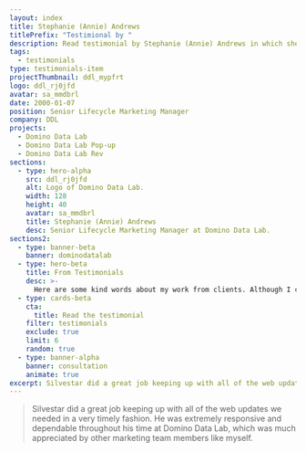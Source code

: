 ```yaml
---
layout: index
title: Stephanie (Annie) Andrews
titlePrefix: "Testimional by "
description: Read testimonial by Stephanie (Annie) Andrews in which she talks about her positive experience in working with Silvestar Bistrović.
tags:
  - testimonials
type: testimonials-item
projectThumbnail: ddl_mypfrt
logo: ddl_rj0jfd
avatar: sa_mmdbrl
date: 2000-01-07
position: Senior Lifecycle Marketing Manager
company: DDL
projects:
  - Domino Data Lab
  - Domino Data Lab Pop-up
  - Domino Data Lab Rev
sections:
  - type: hero-alpha
    src: ddl_rj0jfd
    alt: Logo of Domino Data Lab.
    width: 128
    height: 40
    avatar: sa_mmdbrl
    title: Stephanie (Annie) Andrews
    desc: Senior Lifecycle Marketing Manager at Domino Data Lab.
sections2:
  - type: banner-beta
    banner: dominodatalab
  - type: hero-beta
    title: From Testimonials
    desc: >-
      Here are some kind words about my work from clients. Although I collaborated with clients from more than 10 countries, most of them came from **The United States**.
  - type: cards-beta
    cta:
      title: Read the testimonial
    filter: testimonials
    exclude: true
    limit: 6
    random: true
  - type: banner-alpha
    banner: consultation
    animate: true
excerpt: Silvestar did a great job keeping up with all of the web updates we needed in a very timely fashion...
---
```


> Silvestar did a great job keeping up with all of the web updates we needed in a very timely fashion. He was extremely responsive and dependable throughout his time at Domino Data Lab, which was much appreciated by other marketing team members like myself.
